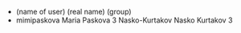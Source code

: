 * (name of user) (real name) (group)
* mimipaskova Maria Paskova 3
 Nasko-Kurtakov Nasko Kurtakov  3
